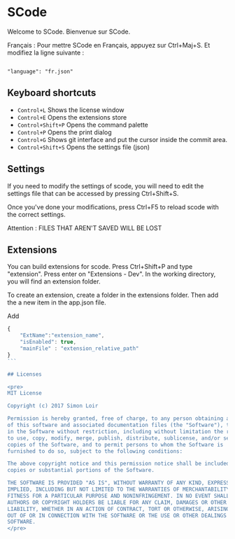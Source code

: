 # SCode

Welcome to SCode. Bienvenue sur SCode.

Français : Pour mettre SCode en Français, appuyez sur Ctrl+Maj+S. Et modifiez la ligne suivante : 

<code>
"language": "fr.json"
</code>

## Keyboard shortcuts

* ``` Control+L ``` Shows the license window
* ``` Control+E ``` Opens the extensions store
* ``` Control+Shift+P ``` Opens the command palette
* ``` Control+P ``` Opens the print dialog
* ``` Control+G ``` Shows git interface and put the cursor inside the commit area.
* ``` Control+Shift+S ``` Opens the settings file (json)

## Settings 

If you need to modify the settings of scode, you will need to edit the settings file that can be accessed by pressing Ctrl+Shift+S.

Once you've done your modifications, press Ctrl+F5 to reload scode with the correct settings. 

Attention : FILES THAT AREN'T SAVED WILL BE LOST

## Extensions

You can build extensions for scode. Press Ctrl+Shift+P and type "extension". Press enter on "Extensions - Dev". In the working directory, you will find an extension folder. 

To create an extension, create a folder in the extensions folder. Then add the a new item in the app.json file.

Add 

````js
{
    "ExtName":"extension_name",
    "isEnabled": true,
    "mainFile" : "extension_relative_path"
}
```

## Licenses 

<pre>
MIT License

Copyright (c) 2017 Simon Loir

Permission is hereby granted, free of charge, to any person obtaining a copy
of this software and associated documentation files (the "Software"), to deal
in the Software without restriction, including without limitation the rights
to use, copy, modify, merge, publish, distribute, sublicense, and/or sell
copies of the Software, and to permit persons to whom the Software is
furnished to do so, subject to the following conditions:

The above copyright notice and this permission notice shall be included in all
copies or substantial portions of the Software.

THE SOFTWARE IS PROVIDED "AS IS", WITHOUT WARRANTY OF ANY KIND, EXPRESS OR
IMPLIED, INCLUDING BUT NOT LIMITED TO THE WARRANTIES OF MERCHANTABILITY,
FITNESS FOR A PARTICULAR PURPOSE AND NONINFRINGEMENT. IN NO EVENT SHALL THE
AUTHORS OR COPYRIGHT HOLDERS BE LIABLE FOR ANY CLAIM, DAMAGES OR OTHER
LIABILITY, WHETHER IN AN ACTION OF CONTRACT, TORT OR OTHERWISE, ARISING FROM,
OUT OF OR IN CONNECTION WITH THE SOFTWARE OR THE USE OR OTHER DEALINGS IN THE
SOFTWARE.
</pre>